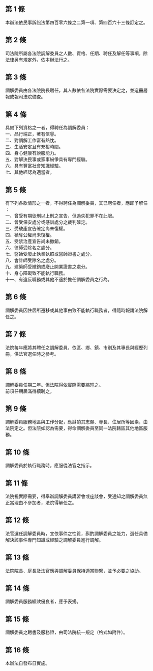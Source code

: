 第 1 條
-------
本辦法依民事訴訟法第四百零六條之二第一項、第四百六十三條訂定之。

第 2 條
-------
司法院所屬各法院調解委員之人數、資格、任期、聘任及解任等事項，除  
法律另有規定外，依本辦法行之。

第 3 條
-------
調解委員由各法院院長聘任，其人數依各法院實際需要決定之，並造冊層  
報或報司法院備查。

第 4 條
-------
具備下列資格之一者，得聘任為調解委員：  
一、品行端正，著有信譽。  
二、對調解工作富有熱忱。  
三、生活安定且有充裕時間。  
四、身心健康有說服能力。  
五、對解決民事或家事紛爭具有專門經驗。  
六、具有豐富社會知識經驗。  
七、其他經認為適當者。

第 5 條
-------
有下列各款情形之一者，不得聘任為調解委員，其已聘任者，應即予解任  
：  
一、曾受有期徒刑以上刑之宣告，但過失犯罪不在此限。  
二、曾受保安處分或感訓處分之裁判確定。  
三、受破產宣告確定尚未復權。  
四、褫奪公權尚未復權。  
五、受禁治產宣告尚未撤銷。  
六、律師受除名之處分。  
七、醫師受廢止執業執照或醫師證書之處分。  
八、會計師受除名之處分。  
九、建築師受撤銷或廢止開業證書之處分。  
十、身心障礙致不能執行職務。  
十一、有違反職務或其他不適於擔任調解委員之行為。

第 6 條
-------
調解委員因住居所遷移或其他事由致不能執行職務者，得隨時報請法院解  
任之。

第 7 條
-------
法院每年應將其聘任之調解委員，依區、鄉、鎮、市別及其專長與經歷列  
冊，供法官選任時之參考。

第 8 條
-------
調解委員任期二年。但法院得依實際需要縮短之。  
前項任期屆滿得續聘之。

第 9 條
-------
調解委員服務地區與工作分配，應斟酌其志願、專長、住居所等因素，由  
法院定之。但法院如認為需要，得命調解委員至同一法院轄區其他地區服  
務。

第 10 條
--------
調解委員於執行職務時，應服從法官之指示。

第 11 條
--------
法院視實際需要，得舉辦調解委員講習會或座談會，受通知之調解委員無  
正當理由不參加者，法院得解任之。

第 12 條
--------
法官選任調解委員時，宜依事件之性質，斟酌調解委員之能力，選任具備  
解決該事件專門知識或經驗之調解委員進行調解。

第 13 條
--------
法院院長、庭長及法官應與調解委員保持適當聯繫，並予必要之協助。

第 14 條
--------
調解委員服務績效優良者，應予表揚。

第 15 條
--------
調解委員之聘書及服務證，由司法院統一規定（格式如附件）。

第 16 條
--------
本辦法自發布日實施。

